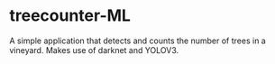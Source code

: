 # treecounter-ML
A simple application that detects and counts the number of trees in a vineyard. Makes use of darknet and YOLOV3.

<!--
<p align="center">
    <img src="res/imgs/screen-output.gif" width="600" height="400">                           
</p>

---
-->
